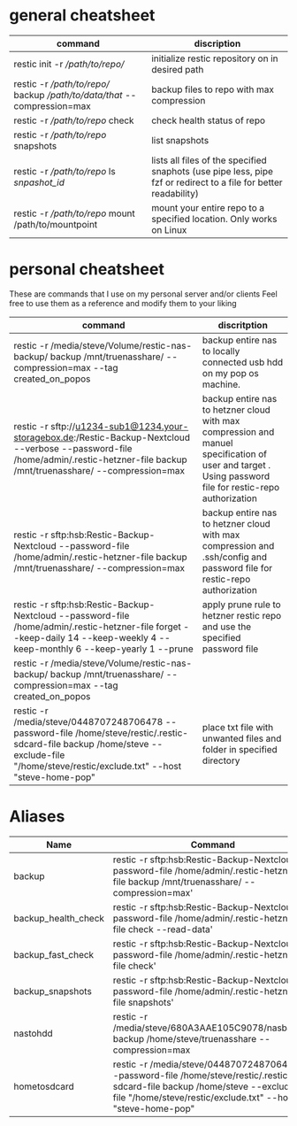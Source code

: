 # general cheatsheet
| command | discription |
| ---- | ---- |
| restic init -r */path/to/repo/* | initialize restic repository on in desired path |
| restic -r */path/to/repo/* backup */path/to/data/that* --compression=max | backup files to repo with max compression | 
| restic -r */path/to/repo* check | check health status of repo | 
| restic -r */path/to/repo* snapshots | list snapshots | 
| restic -r */path/to/repo* ls *snpashot_id* | lists all files of the specified snaphots (use pipe less, pipe fzf or redirect to a file for better readability) |
| restic -r */path/to/repo* mount /path/to/mountpoint | mount your entire repo to a specified location. Only works on Linux |

# personal cheatsheet
These are commands that I use on my personal server and/or clients
Feel free to use them as a reference and modify them to your liking 

| command| discritption|
| --------|------------|
| restic -r /media/steve/Volume/restic-nas-backup/ backup /mnt/truenasshare/ --compression=max --tag created_on_popos | backup entire nas to locally connected usb hdd on my pop os machine.|
| restic -r sftp://u1234-sub1@1234.your-storagebox.de:/Restic-Backup-Nextcloud --verbose --password-file /home/admin/.restic-hetzner-file backup /mnt/truenasshare/ --compression=max | backup entire nas to hetzner cloud with max compression and manuel specification of user and target . Using password file for restic-repo authorization 
| restic -r sftp:hsb:Restic-Backup-Nextcloud --password-file /home/admin/.restic-hetzner-file backup /mnt/truenasshare/ --compression=max | backup entire nas to hetzner cloud with max compression and .ssh/config and password file for restic-repo authorization|
| restic -r sftp:hsb:Restic-Backup-Nextcloud --password-file /home/admin/.restic-hetzner-file forget --keep-daily 14 --keep-weekly 4 --keep-monthly 6  --keep-yearly 1 --prune | apply prune rule to hetzner restic repo and use the specified password file | 
| restic -r /media/steve/Volume/restic-nas-backup/ backup /mnt/truenasshare/ --compression=max --tag created_on_popos | 
| restic -r /media/steve/0448707248706478 --password-file /home/steve/restic/.restic-sdcard-file backup /home/steve --exclude-file "/home/steve/restic/exclude.txt" --host "steve-home-pop" | place txt file with unwanted files and folder in specified directory 

#  Aliases 
| Name | Command | host |
| ---- | ---- | ---- |
| backup | restic -r sftp:hsb:Restic-Backup-Nextcloud --password-file /home/admin/.restic-hetzner-file backup /mnt/truenasshare/ --compression=max' | restic.local
| backup_health_check | restic -r sftp:hsb:Restic-Backup-Nextcloud --password-file /home/admin/.restic-hetzner-file check --read-data' | restic.local
| backup_fast_check | restic -r sftp:hsb:Restic-Backup-Nextcloud --password-file /home/admin/.restic-hetzner-file check' | restic.local 
| backup_snapshots | restic -r sftp:hsb:Restic-Backup-Nextcloud --password-file /home/admin/.restic-hetzner-file snapshots' | restic.local 
| nastohdd | restic -r /media/steve/680A3AAE105C9078/nasbackup backup /home/steve/truenasshare --compression=max | pop os client | 
| hometosdcard | restic -r /media/steve/0448707248706478 --password-file /home/steve/restic/.restic-sdcard-file backup /home/steve --exclude-file "/home/steve/restic/exclude.txt" --host "steve-home-pop" | pop os client |
